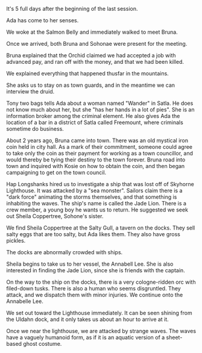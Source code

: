<!-- TITLE: 2018-10-29 -->
<!-- SUBTITLE: The session of 2018-10-29 Earth, 3789-08-19 Ulpha -->

It's 5 full days after the beginning of the last session.

Ada has come to her senses.

We woke at the Salmon Belly and immediately walked to meet Bruna.

Once we arrived, both Bruna and Sohonae were present for the meeting.

Bruna explained that the Orchid claimed we had accepted a job with advanced pay, and ran off with the money, and that we had been killed.

We explained everything that happened thusfar in the mountains.

She asks us to stay on as town guards, and in the meantime we can interview the druid.

Tony two bags tells Ada about a woman named "Wander" in Satla. He does not know much about her, but she "has her hands in a lot of pies". She is an information broker among the criminal element. He also gives Ada the location of a bar in a district of Satla called Freemount, where criminals sometime do business.														

About 2 years ago, Bruna came into town. There was an old mystical iron coin held in city hall. As a mark of their commitment, someone could agree to take only the coin as their payment for working as a town councillor, and would thereby be tying their destiny to the town forever. Bruna road into town and inquired with Kosie on how to obtain the coin, and then began campaigning to get on the town council.

Hap Longshanks hired us to investigate a ship that was lost off of Skyhorne Lighthouse. It was attacked by a "sea monster". Sailors claim there is a "dark force" animating the storms themselves, and that something is inhabiting the waves. The ship's name is called the Jade Lion. There is a crew member, a young boy he wants us to return. He suggested we seek out Sheila Coppertree, Sohone's sister.

We find Sheila Coppertree at the Salty Gull, a tavern on the docks. They sell salty eggs that are too salty, but Ada likes them. They also have gross pickles.

The docks are abnormally crowded with ships.

Sheila begins to take us to her vessel, the Annabell Lee. She is also interested in finding the Jade Lion, since she is friends with the captain.														

On the way to the ship on the docks, there is a very cologne-ridden orc with filed-down tusks. There is also a human who seems disgruntled. They attack, and we dispatch them with minor injuries. We continue onto the Annabelle Lee.

We set out toward the Lighthouse immediately. It can be seen shining from the Uldahn dock, and it only takes us about an hour to arrive at it.

Once we near the lighthouse, we are attacked by strange waves. The waves have a vaguely humanoid form, as if it is an aquatic version of a sheet-based ghost costume.